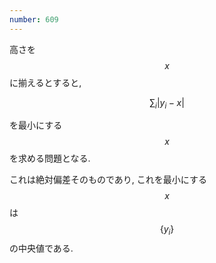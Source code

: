 ```yaml
---
number: 609
---
```

高さを $$ x $$ に揃えるとすると,

$$
\sum_i \vert y_i - x \vert
$$

を最小にする $$ x $$ を求める問題となる.

これは絶対偏差そのものであり, これを最小にする $$ x $$ は $$ \{ y_i \} $$ の中央値である.
